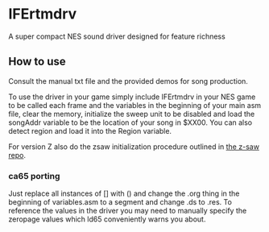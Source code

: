 # IFErtmdrv
A super compact NES sound driver designed for feature richness

## How to use
Consult the manual txt file and the provided demos for song production.

To use the driver in your game simply include IFErtmdrv in your NES game to be called each frame and the variables in the beginning of your main asm file, clear the memory, initialize the sweep unit to be disabled and load the songAddr variable to be the location of your song in $XX00. You can also detect region and load it into the Region variable.

For version Z also do the zsaw initialization procedure outlined in [the z-saw repo](https://github.com/zeta0134/z-saw).

### ca65 porting
Just replace all instances of [] with () and change the .org thing in the beginning of variables.asm to a segment and change .ds to .res. To reference the values in the driver you may need to manually specify the zeropage values which ld65 conveniently warns you about. 
